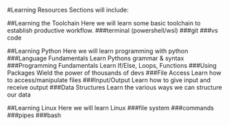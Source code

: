 #Learning Resources
Sections will include:

##Learning the Toolchain
Here we will learn some basic toolchain to establish productive workflow.
###terminal (powershell/wsl)
###git
###vs code

##Learning Python
Here we will learn programming with python
###Language Fundamentals
Learn Pythons grammar & syntax
###Programming Fundamentals
Learn If/Else, Loops, Functions
###Using Packages
Wield the power of thousands of devs
###File Access
Learn how to access/manipulate files
###Input/Output
Learn how to give input and receive output
###Data Structures
Learn the various ways we can structure our data

##Learning Linux
Here we will learn Linux
###file system
###commands
###pipes
###bash
